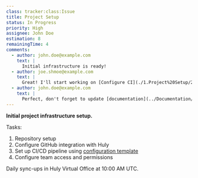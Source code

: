 ```yaml
---
class: tracker:class:Issue
title: Project Setup
status: In Progress
priority: High
assignee: John Doe
estimation: 8
remainingTime: 4
comments:
  - author: john.doe@example.com
    text: |
      Initial infrastructure is ready!
  - author: joe.shmoe@example.com
    text: |
      Great! I'll start working on [Configure CI](./1.Project%20Setup/2.Configure%20CI.md) task now.
  - author: john.doe@example.com
    text: |
      Perfect, don't forget to update [documentation](../Documentation/User%20Guide/Installation.md) when you're done.
---
```

**Initial project infrastructure setup.**

Tasks:
1. Repository setup
2. Configure GitHub integration with Huly
3. Set up CI/CD pipeline using [configuration template](./files/config.yaml)
4. Configure team access and permissions

Daily sync-ups in Huly Virtual Office at 10:00 AM UTC. 
